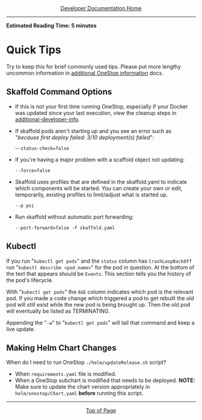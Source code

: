 <div align="center"><a href="/onestop/developer">Developer Documentation Home</a></div>
<hr>

**Estimated Reading Time: 5 minutes**
# Quick Tips
Try to keep this for brief commonly used tips. Please put more lengthy uncommon information in [additional OneStop information](additional-developer-info) docs.

## Skaffold Command Options
* If this is not your first time running OneStop, especially if your Docker was updated since your last execution, view the cleanup steps in [additional-developer-info](additional-developer-info).

* If skaffold pods aren't starting up and you see an error such as "*because first deploy failed: 3/10 deployment(s) failed*":

    `—-status-check=false`
    
* If you're having a major problem with a scaffold object not updating:

    `--force=false`
    
* Skaffold uses profiles that are defined in the skaffold.yaml to indicate which components will be started. You can create your own or edit, temporarily, existing profiles to limit/adjust what is started up. 

    `--p psi`    

* Run skaffold without automatic port forwarding:

    `--port-forward=false -f skaffold.yaml`
 
## Kubectl
If you run "`kubectl get pods`" and the `status` column has `CrashLoopBackOff` run "`kubectl describe <pod_name>`" for the pod in question. At the bottom of the text that appears should be `Events`. This section tells you the history of the pod's lifecycle.
 
With "`kubectl get pods`" the `AGE` column indicates which pod is the relevant pod. If you made a code change which triggered a pod to get rebuilt the old pod will still exist while the new pod is being brought up. Then the old pod will eventually be listed as TERMINATING.

Appending the "`-w`" to "`kubectl get pods`" will tail that command and keep a live update.

## Making Helm Chart Changes
When do I need to run OneStop `./helm/updateRelease.sh` script?
- When `requirements.yaml` file is modified.
- When a OneStop subchart is modified that needs to be deployed. **NOTE:** Make sure to update the chart version appropriately in `helm/onestop/Chart.yaml` **before** running this script.

<hr>
<div align="center"><a href="#">Top of Page</a></div>
